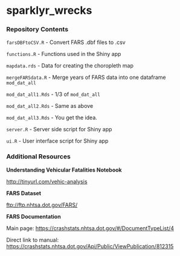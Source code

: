 # sparklyr_wrecks

### Repository Contents

`farsDBFtoCSV.R` - Convert FARS .dbf files to .csv

`functions.R` - Functions used in the Shiny app

`mapdata.rds` - Data for creating the choropleth map

`mergeFARSdata.R` - Merge years of FARS data into one dataframe `mod_dat_all`

`mod_dat_all1.Rds` - 1/3 of `mod_dat_all`

`mod_dat_all2.Rds` - Same as above

`mod_dat_all3.Rds` - You get the idea.

`server.R` - Server side script for Shiny app

`ui.R` - User interface script for Shiny app

### Additional Resources

**Understanding Vehicular Fatalities Notebook**

http://tinyurl.com/vehic-analysis

**FARS Dataset**

ftp://ftp.nhtsa.dot.gov/FARS/

**FARS Documentation**

Main page: https://crashstats.nhtsa.dot.gov/#/DocumentTypeList/4

Direct link to manual: https://crashstats.nhtsa.dot.gov/Api/Public/ViewPublication/812315


